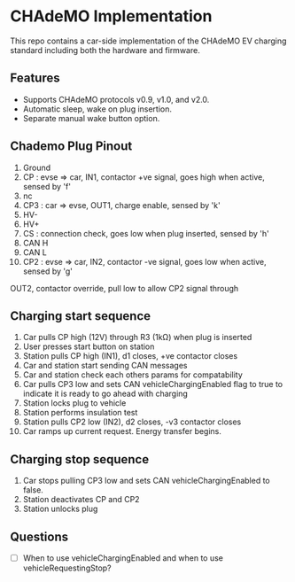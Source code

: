 # CHAdeMO Implementation

This repo contains a car-side implementation of the CHAdeMO EV charging
standard including both the hardware and firmware.

## Features

* Supports CHAdeMO protocols v0.9, v1.0, and v2.0.
* Automatic sleep, wake on plug insertion.
* Separate manual wake button option.

## Chademo Plug Pinout

 1. Ground
 2. CP : evse => car, IN1, contactor +ve signal, goes high when active, sensed by 'f'
 3. nc
 4. CP3 : car => evse, OUT1, charge enable, sensed by 'k'
 5. HV-
 6. HV+
 7. CS : connection check, goes low when plug inserted, sensed by 'h'
 8. CAN H
 9. CAN L
10. CP2 : evse => car, IN2, contactor -ve signal, goes low when active, sensed by 'g'

OUT2, contactor override, pull low to allow CP2 signal through

## Charging start sequence

1. Car pulls CP high (12V) through R3 (1kΩ) when plug is inserted
2. User presses start button on station
3. Station pulls CP high (IN1), d1 closes, +ve contactor closes
4. Car and station start sending CAN messages
5. Car and station check each others params for compatability
6. Car pulls CP3 low and sets CAN vehicleChargingEnabled flag to true to
   indicate it is ready to go ahead with charging
7. Station locks plug to vehicle
8. Station performs insulation test
9. Station pulls CP2 low (IN2), d2 closes, -v3 contactor closes
10. Car ramps up current request. Energy transfer begins.

## Charging stop sequence

1. Car stops pulling CP3 low and sets CAN vehicleChargingEnabled to false.
2. Station deactivates CP and CP2
3. Station unlocks plug

## Questions

- [ ] When to use vehicleChargingEnabled and when to use vehicleRequestingStop?

